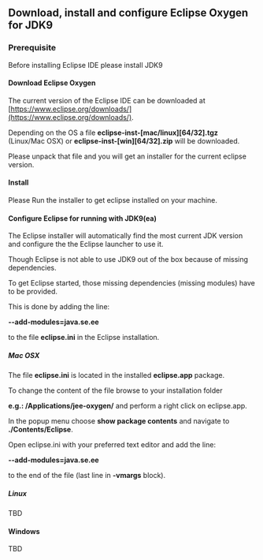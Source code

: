 ## Download, install and configure Eclipse Oxygen for JDK9

### Prerequisite

Before installing Eclipse IDE please install JDK9

#### Download Eclipse Oxygen

The current version of the Eclipse IDE can be downloaded at [https://www.eclipse.org/downloads/](https://www.eclipse.org/downloads/).
	
Depending on the OS a file **eclipse-inst-[mac/linux][64/32].tgz** (Linux/Mac OSX) or **eclipse-inst-[win][64/32].zip** will be downloaded.
	
Please unpack that file and you will get an installer for the current eclipse version.
	
#### Install	

Please Run the installer to get eclipse installed on your machine.
	
#### Configure Eclipse for running with JDK9(ea)

The Eclipse installer will automatically find the most current JDK version and configure the the Eclipse launcher to use it.

Though Eclipse is not able to use JDK9 out of the box because of missing dependencies.

To get Eclipse started, those missing dependencies (missing modules) have to be provided.

This is done by adding the line: 

**--add-modules=java.se.ee**

to the file **eclipse.ini** in the Eclipse installation.

##### Mac OSX

The file **eclipse.ini** is located in the installed **eclipse.app** package.

To change the content of the file browse to your installation folder

**e.g.: /Applications/jee-oxygen/** and perform a right click on eclipse.app.

In the popup menu choose **show package contents** and navigate to **./Contents/Eclipse**.

Open eclipse.ini with your preferred text editor and add the line:

**--add-modules=java.se.ee**

to the end of the file (last line in **-vmargs** block).

##### Linux

TBD

#### Windows

TBD

		


